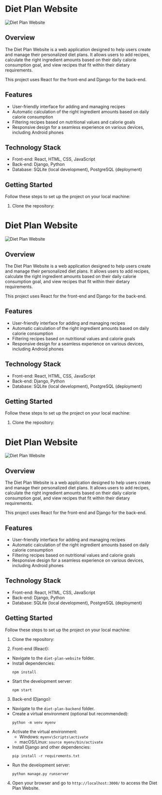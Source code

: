 # Diet Plan Website

![Diet Plan Website](link-to-screenshot.png)

## Overview

The Diet Plan Website is a web application designed to help users create and manage their personalized diet plans. It allows users to add recipes, calculate the right ingredient amounts based on their daily calorie consumption goal, and view recipes that fit within their dietary requirements.

This project uses React for the front-end and Django for the back-end.

## Features

- User-friendly interface for adding and managing recipes
- Automatic calculation of the right ingredient amounts based on daily calorie consumption
- Filtering recipes based on nutritional values and calorie goals
- Responsive design for a seamless experience on various devices, including Android phones

## Technology Stack

- Front-end: React, HTML, CSS, JavaScript
- Back-end: Django, Python
- Database: SQLite (local development), PostgreSQL (deployment)

## Getting Started

Follow these steps to set up the project on your local machine:

1. Clone the repository:

# Diet Plan Website

![Diet Plan Website](link-to-screenshot.png)

## Overview

The Diet Plan Website is a web application designed to help users create and manage their personalized diet plans. It allows users to add recipes, calculate the right ingredient amounts based on their daily calorie consumption goal, and view recipes that fit within their dietary requirements.

This project uses React for the front-end and Django for the back-end.

## Features

- User-friendly interface for adding and managing recipes
- Automatic calculation of the right ingredient amounts based on daily calorie consumption
- Filtering recipes based on nutritional values and calorie goals
- Responsive design for a seamless experience on various devices, including Android phones

## Technology Stack

- Front-end: React, HTML, CSS, JavaScript
- Back-end: Django, Python
- Database: SQLite (local development), PostgreSQL (deployment)

## Getting Started

Follow these steps to set up the project on your local machine:

1. Clone the repository:
# Diet Plan Website

![Diet Plan Website](link-to-screenshot.png)

## Overview

The Diet Plan Website is a web application designed to help users create and manage their personalized diet plans. It allows users to add recipes, calculate the right ingredient amounts based on their daily calorie consumption goal, and view recipes that fit within their dietary requirements.

This project uses React for the front-end and Django for the back-end.

## Features

- User-friendly interface for adding and managing recipes
- Automatic calculation of the right ingredient amounts based on daily calorie consumption
- Filtering recipes based on nutritional values and calorie goals
- Responsive design for a seamless experience on various devices, including Android phones

## Technology Stack

- Front-end: React, HTML, CSS, JavaScript
- Back-end: Django, Python
- Database: SQLite (local development), PostgreSQL (deployment)

## Getting Started

Follow these steps to set up the project on your local machine:

1. Clone the repository:

2. Front-end (React):

- Navigate to the `diet-plan-website` folder.
- Install dependencies:
  ```
  npm install
  ```
- Start the development server:
  ```
  npm start
  ```

3. Back-end (Django):

- Navigate to the `diet-plan-backend` folder.
- Create a virtual environment (optional but recommended):
  ```
  python -m venv myenv
  ```
- Activate the virtual environment:
  - Windows: `myenv\Scripts\activate`
  - macOS/Linux: `source myenv/bin/activate`
- Install Django and other dependencies:
  ```
  pip install -r requirements.txt
  ```
- Run the development server:
  ```
  python manage.py runserver
  ```

4. Open your browser and go to `http://localhost:3000/` to access the Diet Plan Website.
